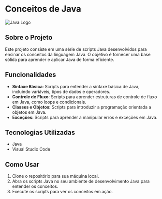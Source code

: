 # Conceitos de Java

![Java Logo](https://bing.com/th?id=OIP.PPB02Q499YYK-SeXk2iW0wHaEK)

## Sobre o Projeto
Este projeto consiste em uma série de scripts Java desenvolvidos para ensinar os conceitos da linguagem Java. O objetivo é fornecer uma base sólida para aprender e aplicar Java de forma eficiente.

## Funcionalidades
- **Sintaxe Básica**: Scripts para entender a sintaxe básica de Java, incluindo variáveis, tipos de dados e operadores.
- **Controle de Fluxo**: Scripts para aprender estruturas de controle de fluxo em Java, como loops e condicionais.
- **Classes e Objetos**: Scripts para introduzir a programação orientada a objetos em Java.
- **Exceções**: Scripts para aprender a manipular erros e exceções em Java.

## Tecnologias Utilizadas
- Java
- Visual Studio Code

## Como Usar
1. Clone o repositório para sua máquina local.
2. Abra os scripts Java no seu ambiente de desenvolvimento Java para entender os conceitos.
3. Execute os scripts para ver os conceitos em ação.
